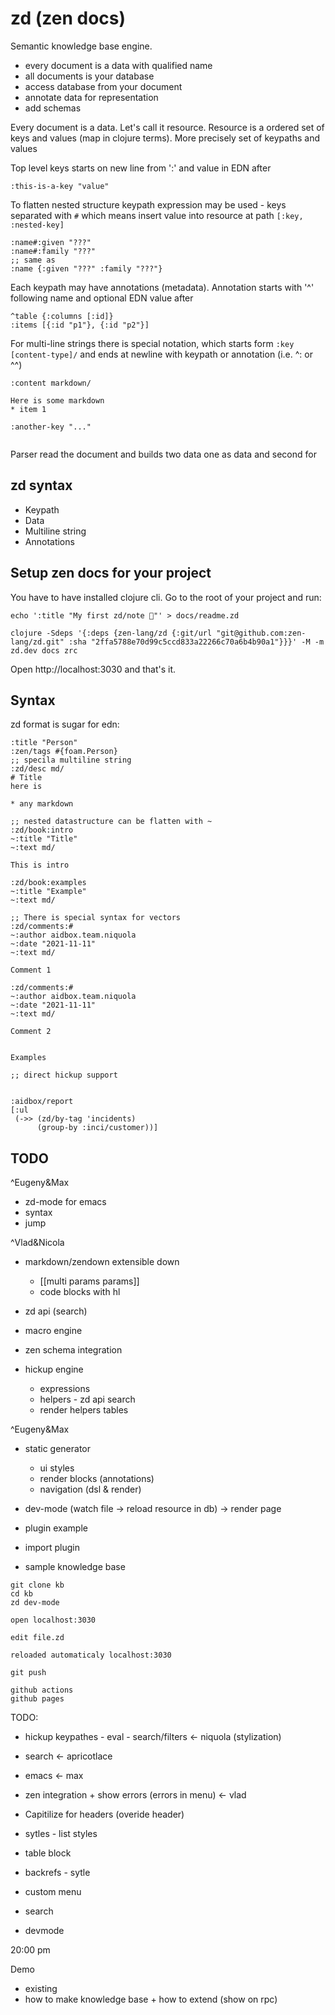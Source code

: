 # zd (zen docs)

Semantic knowledge base engine.

* every document is a data with qualified name
* all documents is your database
* access database from your document
* annotate data for representation
* add schemas

Every document is a data. Let's call it resource.  Resource is a ordered set of keys and values (map in clojure terms).
More precisely set of keypaths and values

Top level keys starts on new line from ':' and value in EDN after

```
:this-is-a-key "value"
```

To flatten nested structure keypath expression may be used - keys separated with `#`
which means insert value into resource at path `[:key, :nested-key]`

```
:name#:given "???"
:name#:family "???"
;; same as
:name {:given "???" :family "???"}

```

Each keypath may have annotations (metadata).
Annotation starts with '^' following name and optional EDN value after

```
^table {:columns [:id]}
:items [{:id "p1"}, {:id "p2"}]

```

For multi-line strings there is special notation, which starts form `:key [content-type]/`
and ends at newline with keypath or annotation (i.e. ^: or ^^)

```
:content markdown/

Here is some markdown
* item 1

:another-key "..."


```

Parser read the document and builds two data one as data and second for 



## zd syntax

* Keypath
* Data
* Multiline string
* Annotations


## Setup zen docs for your project

You have to have installed clojure cli. Go to the root of your project and run: 

```
echo ':title "My first zd/note 🙂"' > docs/readme.zd

clojure -Sdeps '{:deps {zen-lang/zd {:git/url "git@github.com:zen-lang/zd.git" :sha "2ffa5788e70d99c5ccd833a22266c70a6b4b90a1"}}}' -M -m zd.dev docs zrc
```

Open http://localhost:3030 and that's it. 

## Syntax

zd format is sugar for edn:

```edn
:title "Person"
:zen/tags #{foam.Person}
;; specila multiline string
:zd/desc md/
# Title
here is 

* any markdown

;; nested datastructure can be flatten with ~
:zd/book:intro
~:title "Title"
~:text md/

This is intro

:zd/book:examples
~:title "Example"
~:text md/

;; There is special syntax for vectors
:zd/comments:#
~:author aidbox.team.niquola
~:date "2021-11-11"
~:text md/

Comment 1

:zd/comments:#
~:author aidbox.team.niquola
~:date "2021-11-11"
~:text md/

Comment 2


Examples

;; direct hickup support


:aidbox/report
[:ul
 (->> (zd/by-tag 'incidents)
      (group-by :inci/customer))]
```

## TODO

^Eugeny&Max
* zd-mode for emacs
 * syntax
 * jump

^Vlad&Nicola
* markdown/zendown extensible down 
  * [[multi params params]]
  * code blocks with hl

* zd api (search)

* macro engine

* zen schema integration

* hickup engine
  * expressions
  * helpers - zd api search 
  * render helpers tables

^Eugeny&Max
* static generator
  * ui styles
  * render blocks  (annotations)
  * navigation (dsl & render)  

* dev-mode (watch file -> reload resource in db) -> render page

* plugin example
* import plugin

* sample knowledge base


```
git clone kb
cd kb
zd dev-mode

open localhost:3030

edit file.zd

reloaded automaticaly localhost:3030

git push

github actions
github pages

```


TODO:

* hickup keypathes - eval - search/filters <- niquola (stylization)
* search  <- apricotlace 
* emacs <- max
* zen integration + show errors (errors in menu) <- vlad


* Capitilize for headers (overide header)
* sytles - list styles
* table block
* backrefs - sytle 


* custom menu
* search
* devmode 

20:00 pm

Demo

* existing
* how to make knowledge base + how to extend (show on rpc)
